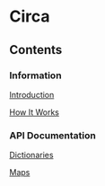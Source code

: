 # Circa

## Contents

### Information

[Introduction](info/intro.md)

[How It Works](info/how_it_works.md)

### API Documentation

[Dictionaries](api/dict.md)

[Maps](api/map.md)
